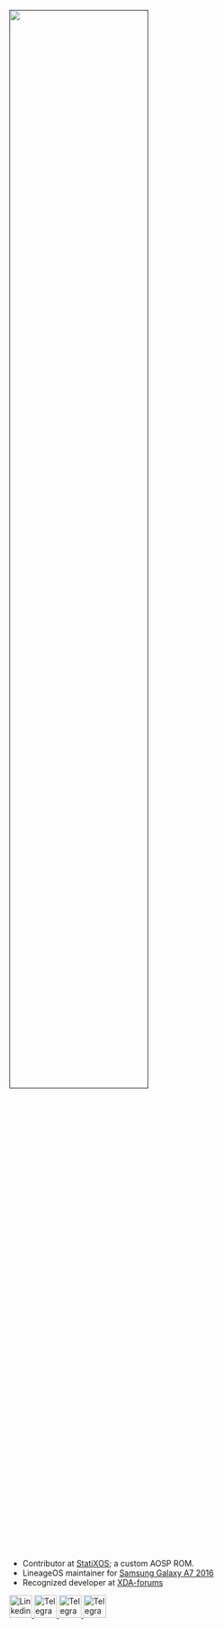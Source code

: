 [<img src="https://i.imgur.com/4l5ThiZ.png" height="70%" width="70%;"/>]()

- Contributor at [StatiXOS](https://github.com/StatiXOS); a custom AOSP ROM.
- LineageOS maintainer for [Samsung Galaxy A7 2016](https://wiki.lineageos.org/devices/a7xelte)
- Recognized developer at [XDA-forums](https://forum.xda-developers.com/m/androbots.6227858/)
<a href="https://www.linkedin.com/in/sourajit-karmakar-176a981a9/">
  <img alt="Linkedin" width="40px" src="https://camo.githubusercontent.com/45e6bebceba49c2cf76b1b3770b1adbe24e6c454/68747470733a2f2f6564656e742e6769746875622e696f2f537570657254696e7949636f6e732f696d616765732f7376672f6c696e6b6564696e2e737667" />
</a>  <a href="https://t.me/compassneedle">
  <img alt="Telegram" width="40px" src="https://camo.githubusercontent.com/5c1975da7d9ab735ceb71c57b6c7e48ff3e08ca4/68747470733a2f2f6564656e742e6769746875622e696f2f537570657254696e7949636f6e732f696d616765732f7376672f74656c656772616d2e737667" /> <a href="https://open.spotify.com/playlist/22dCmS2Zi13MK8oRScgdW4?si=1pXd_WDoSFy2hQ7UONtl3w">
  <img alt="Telegram" width="40px" src="https://camo.githubusercontent.com/eb2eb95f7f215be98f849d5060d6cd4ea434cfcc/68747470733a2f2f6564656e742e6769746875622e696f2f537570657254696e7949636f6e732f696d616765732f7376672f73706f746966792e737667" /> <a href="https://gist.github.com/sourajitk/">
  <img alt="Telegram" width="40px" src="https://camo.githubusercontent.com/612027ffe7314dbf69df0f141e0d2171f33809e6/68747470733a2f2f6564656e742e6769746875622e696f2f537570657254696e7949636f6e732f696d616765732f7376672f676174656875622e737667" />
  
